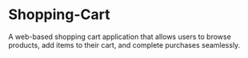 # Shopping-Cart
A web-based shopping cart application that allows users to browse products, add items to their cart, and complete purchases seamlessly.

